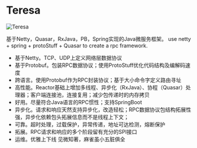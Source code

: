 # Teresa
![Teresa](https://img.alicdn.com/tfs/TB1sgYxc9slXu8jSZFuXXXg7FXa-1078-602.jpg)

基于Netty，Quasar，RxJava，PB，Spring实现的Java微服务框架。
use netty + spring + protoStuff  + Quasar to create a rpc framework. 


- 基于Netty。TCP、UDP上定义网络层数据协议
- 基于Protobuf。包装RPC数据协议；使用ProtoStuff优化代码结构及编解码速度
- 跨语言。使用Protobuf作为RPC封装协议；基于大小命令字定义路由寻址
-  高性能。Reactor基础上增加多线程、异步化（RxJava）、协程（Quasar）处理器；客户端连接池，连接复用；减少包传递时的内存拷贝
- 好用。尽量符合Java语言的RPC惯性；支持SpringBoot
- 异步化。请求和响应天然支持异步化，改造轻松；RPC数据协议包结构拓展性强，异步化依赖包头拓展信息而不是线程上下文；
- 可靠。超时处理，过载保护，异常传递，地址可达检测，熔断保护
- 拓展。RPC请求和响应的多个阶段留有充分的SPI接口
- 运维。优雅上下线
见微知著，麻雀虽小五脏俱全
